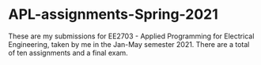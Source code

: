 # APL-assignments-Spring-2021
These are my submissions for EE2703 - Applied Programming for Electrical Engineering, taken by me in the Jan-May semester 2021.
There are a total of ten assignments and a final exam. 
